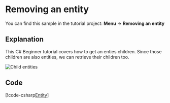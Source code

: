 # Removing an entity
You can find this sample in the tutorial project: **Menu** -> **Removing an entity** 

## Explanation
This C# Beginner tutorial covers how to get an enties children. Since those children are also entities, we can retrieve their children too.

![Child entities](media/removing-entity.png)

## Code
[!code-csharp[Entity](..\..\..\..\xenko\samples\Tutorials\CSharpBeginner\CSharpBeginner\CSharpBeginner.Game\Code\RemoveEntitiesDemo.cs)]

